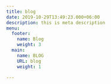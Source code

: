 ```yaml
---
title: blog
date: 2019-10-29T13:49:23.000+06:00
description: this is meta description
menu:
  footer:
    name: Blog
    weight: 3
  main:
    name: BLOG
    URL: blog
    weight: 1

---
```

